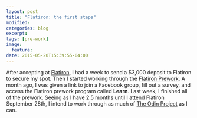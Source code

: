 ```yaml
---
layout: post
title: "Flatiron: the first steps"
modified:
categories: blog
excerpt:
tags: [pre-work]
image:
  feature:
date: 2015-05-20T15:39:55-04:00
---
```


After accepting at [Flatiron](www.flatironschool.com), I had a week to send a $3,000 deposit to Flatiron to secure my spot. Then I started working through the [Flatiron Prework](http://prework.flatironschool.com/web-development/). A month ago, I was given a link to join a Facebook group, fill out a survey, and access the Flatiron prework program called **Learn**. Last week, I finished all of the prework. Seeing as I have 2.5 months until I attend Flatiron September 28th, I intend to work through as much of [The Odin Project](www.theodinproject.com) as I can.